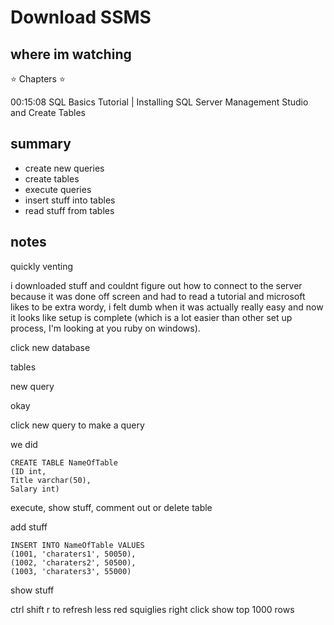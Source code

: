 # Download SSMS

## where im watching

⭐️ Chapters ⭐️

00:15:08 SQL Basics Tutorial | Installing SQL Server Management Studio and Create Tables

## summary

- create new queries
- create tables
- execute queries
- insert stuff into tables
- read stuff from tables


## notes

quickly venting

i downloaded stuff and couldnt figure out how to connect to the server because it was done off screen and had to read a tutorial and microsoft likes to be extra wordy, i felt dumb when it was actually really easy and now it looks like setup is complete (which is a lot easier than other set up process, I'm looking at you ruby on windows).

click new database

tables 

new query

okay 

click new query to make a query

we did
```
CREATE TABLE NameOfTable
(ID int,
Title varchar(50),
Salary int)
```

execute, show stuff, comment out or delete table

add stuff 
```
INSERT INTO NameOfTable VALUES
(1001, 'charaters1', 50050),
(1002, 'charaters2', 50500),
(1003, 'charaters3', 55000)
```
show stuff



ctrl shift r to refresh less red squiglies
right click show top 1000 rows
